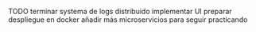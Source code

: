TODO
terminar systema de logs distribuido
implementar UI
preparar despliegue en docker
añadir más microservicios para seguir practicando
